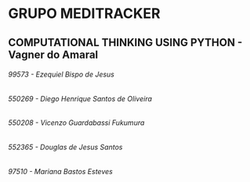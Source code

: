 # GRUPO MEDITRACKER

## COMPUTATIONAL THINKING USING PYTHON - Vagner do Amaral

###### 99573 - Ezequiel Bispo de Jesus

###### 550269 - Diego Henrique Santos de Oliveira

###### 550208 - Vicenzo Guardabassi Fukumura

###### 552365 - Douglas de Jesus Santos

###### 97510 - Mariana Bastos Esteves
